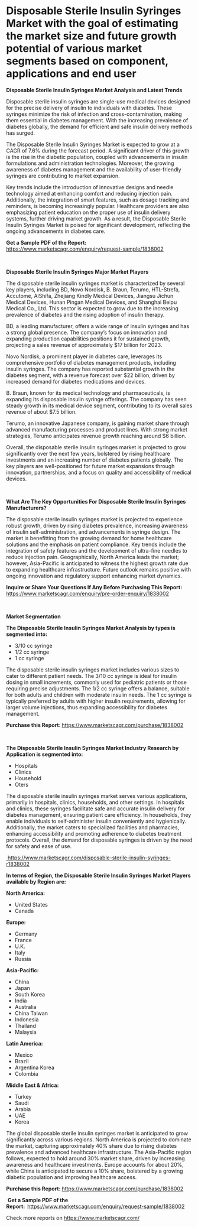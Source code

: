 <p><h1>Disposable Sterile Insulin Syringes Market with the goal of estimating the market size and future growth potential of various market segments based on component, applications and end user</h1></p><p><strong>Disposable Sterile Insulin Syringes Market Analysis and Latest Trends</strong></p>
<p><p>Disposable sterile insulin syringes are single-use medical devices designed for the precise delivery of insulin to individuals with diabetes. These syringes minimize the risk of infection and cross-contamination, making them essential in diabetes management. With the increasing prevalence of diabetes globally, the demand for efficient and safe insulin delivery methods has surged.</p><p>The Disposable Sterile Insulin Syringes Market is expected to grow at a CAGR of 7.6% during the forecast period. A significant driver of this growth is the rise in the diabetic population, coupled with advancements in insulin formulations and administration technologies. Moreover, the growing awareness of diabetes management and the availability of user-friendly syringes are contributing to market expansion.</p><p>Key trends include the introduction of innovative designs and needle technology aimed at enhancing comfort and reducing injection pain. Additionally, the integration of smart features, such as dosage tracking and reminders, is becoming increasingly popular. Healthcare providers are also emphasizing patient education on the proper use of insulin delivery systems, further driving market growth. As a result, the Disposable Sterile Insulin Syringes Market is poised for significant development, reflecting the ongoing advancements in diabetes care.</p></p>
<p><strong>Get a Sample PDF of the Report:&nbsp;</strong> <a href="https://www.marketscagr.com/enquiry/request-sample/1838002?utm_campaign=2462&utm_medium=2&utm_source=Github&utm_content=ia&utm_term=05032025&utm_id=disposable-sterile-insulin-syringes">https://www.marketscagr.com/enquiry/request-sample/1838002</a></p>
<p>&nbsp;</p>
<p><strong>Disposable Sterile Insulin Syringes Major Market Players</strong></p>
<p><p>The disposable sterile insulin syringes market is characterized by several key players, including BD, Novo Nordisk, B. Braun, Terumo, HTL-Strefa, Accutome, AlShifa, Zhejiang Kindly Medical Devices, Jiangsu Jichun Medical Devices, Hunan Pingan Medical Devices, and Shanghai Beipu Medical Co., Ltd. This sector is expected to grow due to the increasing prevalence of diabetes and the rising adoption of insulin therapy.</p><p>BD, a leading manufacturer, offers a wide range of insulin syringes and has a strong global presence. The company’s focus on innovation and expanding production capabilities positions it for sustained growth, projecting a sales revenue of approximately $17 billion for 2023.</p><p>Novo Nordisk, a prominent player in diabetes care, leverages its comprehensive portfolio of diabetes management products, including insulin syringes. The company has reported substantial growth in the diabetes segment, with a revenue forecast over $22 billion, driven by increased demand for diabetes medications and devices.</p><p>B. Braun, known for its medical technology and pharmaceuticals, is expanding its disposable insulin syringe offerings. The company has seen steady growth in its medical device segment, contributing to its overall sales revenue of about $7.5 billion. </p><p>Terumo, an innovative Japanese company, is gaining market share through advanced manufacturing processes and product lines. With strong market strategies, Terumo anticipates revenue growth reaching around $6 billion.</p><p>Overall, the disposable sterile insulin syringes market is projected to grow significantly over the next few years, bolstered by rising healthcare investments and an increasing number of diabetes patients globally. The key players are well-positioned for future market expansions through innovation, partnerships, and a focus on quality and accessibility of medical devices.</p></p>
<p>&nbsp;</p>
<p><strong>What Are The Key Opportunities For Disposable Sterile Insulin Syringes Manufacturers?</strong></p>
<p><p>The disposable sterile insulin syringes market is projected to experience robust growth, driven by rising diabetes prevalence, increasing awareness of insulin self-administration, and advancements in syringe design. The market is benefitting from the growing demand for home healthcare solutions and the emphasis on patient compliance. Key trends include the integration of safety features and the development of ultra-fine needles to reduce injection pain. Geographically, North America leads the market; however, Asia-Pacific is anticipated to witness the highest growth rate due to expanding healthcare infrastructure. Future outlook remains positive with ongoing innovation and regulatory support enhancing market dynamics.</p></p>
<p><strong>Inquire or Share Your Questions If Any Before Purchasing This Report:</strong> <a href="https://www.marketscagr.com/enquiry/pre-order-enquiry/1838002?utm_campaign=2462&utm_medium=2&utm_source=Github&utm_content=ia&utm_term=05032025&utm_id=disposable-sterile-insulin-syringes">https://www.marketscagr.com/enquiry/pre-order-enquiry/1838002</a></p>
<p>&nbsp;</p>
<p><strong>Market Segmentation</strong></p>
<p><strong>The Disposable Sterile Insulin Syringes Market Analysis by types is segmented into:</strong></p>
<p><ul><li>3/10 cc syringe</li><li>1/2 cc syringe</li><li>1 cc syringe</li></ul></p>
<p><p>The disposable sterile insulin syringes market includes various sizes to cater to different patient needs. The 3/10 cc syringe is ideal for insulin dosing in small increments, commonly used for pediatric patients or those requiring precise adjustments. The 1/2 cc syringe offers a balance, suitable for both adults and children with moderate insulin needs. The 1 cc syringe is typically preferred by adults with higher insulin requirements, allowing for larger volume injections, thus expanding accessibility for diabetes management.</p></p>
<p><strong>Purchase this Report:&nbsp;</strong><a href="https://www.marketscagr.com/purchase/1838002?utm_campaign=2462&utm_medium=2&utm_source=Github&utm_content=ia&utm_term=05032025&utm_id=disposable-sterile-insulin-syringes">https://www.marketscagr.com/purchase/1838002</a></p>
<p>&nbsp;</p>
<p><strong>The Disposable Sterile Insulin Syringes Market Industry Research by Application is segmented into:</strong></p>
<p><ul><li>Hospitals</li><li>Clinics</li><li>Household</li><li>Oters</li></ul></p>
<p><p>The disposable sterile insulin syringes market serves various applications, primarily in hospitals, clinics, households, and other settings. In hospitals and clinics, these syringes facilitate safe and accurate insulin delivery for diabetes management, ensuring patient care efficiency. In households, they enable individuals to self-administer insulin conveniently and hygienically. Additionally, the market caters to specialized facilities and pharmacies, enhancing accessibility and promoting adherence to diabetes treatment protocols. Overall, the demand for disposable syringes is driven by the need for safety and ease of use.</p></p>
<p><a href="https://www.marketscagr.com/disposable-sterile-insulin-syringes-r1838002?utm_campaign=2462&utm_medium=2&utm_source=Github&utm_content=ia&utm_term=05032025&utm_id=disposable-sterile-insulin-syringes">&nbsp;https://www.marketscagr.com/disposable-sterile-insulin-syringes-r1838002</a></p>
<p><strong>In terms of Region, the Disposable Sterile Insulin Syringes Market Players available by Region are:</strong></p>
<p>
    <p> <strong> North America: </strong>
        <ul>
            <li>United States</li>
            <li>Canada</li>
        </ul>
        </p> 
    <p> <strong> Europe: </strong>
        <ul>
            <li>Germany</li>
            <li>France</li>
            <li>U.K.</li>
            <li>Italy</li>
            <li>Russia</li>
        </ul>
        </p> 
    <p> <strong> Asia-Pacific: </strong>
        <ul>
            <li>China</li>
            <li>Japan</li>
            <li>South Korea</li>
            <li>India</li>
            <li>Australia</li>
            <li>China Taiwan</li>
            <li>Indonesia</li>
            <li>Thailand</li>
            <li>Malaysia</li>
        </ul>
        </p> 
    <p> <strong> Latin America: </strong>
        <ul>
            <li>Mexico</li>
            <li>Brazil</li>
            <li>Argentina Korea</li>
            <li>Colombia</li>
        </ul>
        </p> 
    <p> <strong> Middle East & Africa: </strong>
        <ul>
            <li>Turkey</li>
            <li>Saudi</li>
            <li>Arabia</li>
            <li>UAE</li>
            <li>Korea</li>
        </ul>
    </p>
    </p>
<p><p>The global disposable sterile insulin syringes market is anticipated to grow significantly across various regions. North America is projected to dominate the market, capturing approximately 40% share due to rising diabetes prevalence and advanced healthcare infrastructure. The Asia-Pacific region follows, expected to hold around 30% market share, driven by increasing awareness and healthcare investments. Europe accounts for about 20%, while China is anticipated to secure a 10% share, bolstered by a growing diabetic population and improving healthcare access.</p></p>
<p><strong>Purchase this Report: </strong><a href="https://www.marketscagr.com/purchase/1838002?utm_campaign=2462&utm_medium=2&utm_source=Github&utm_content=ia&utm_term=05032025&utm_id=disposable-sterile-insulin-syringes">https://www.marketscagr.com/purchase/1838002</a></p>
<p>&nbsp;<strong>Get a Sample PDF of the Report:&nbsp;&nbsp;</strong><a href="https://www.marketscagr.com/enquiry/request-sample/1838002?utm_campaign=2462&utm_medium=2&utm_source=Github&utm_content=ia&utm_term=05032025&utm_id=disposable-sterile-insulin-syringes">https://www.marketscagr.com/enquiry/request-sample/1838002</a></p>
<p><strong></strong></p>
<p>Check more reports on <a href="https://www.marketscagr.com/?utm_campaign=2462&utm_medium=2&utm_source=Github&utm_content=ia&utm_term=05032025&utm_id=disposable-sterile-insulin-syringes">https://www.marketscagr.com/</a></p>